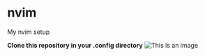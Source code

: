 # nvim
My nvim setup


******Clone this repository in your .config directory******
![This is an image](https://drive.google.com/file/d/11mGiE9RDj9pM0ZRaUOyOoq6QOvJOC7Qx/view?usp=sharing)
